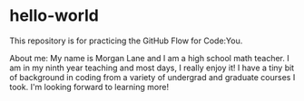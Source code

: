 # hello-world
This repository is for practicing the GitHub Flow for Code:You.

About me: My name is Morgan Lane and I am a high school math teacher. I am in my ninth year teaching and most days, I really enjoy it! I have a tiny bit of background in coding from a variety of undergrad and graduate courses I took. I'm looking forward to learning more!
